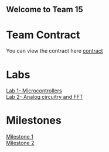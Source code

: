 ## Welcome to Team 15

# Team Contract
You can view the contract here [contract](https://github.com/gururajbhupal/ECE3400-Team15/blob/master/contract.pdf) 

# Labs
[Lab 1- Microcontrollers](/ECE3400-Team15/Lab1)  
[Lab 2- Analog circuitry and FFT](/ECE3400-Team15/Lab2)  

# Milestones
[Milestone 1](/ECE3400-Team15/Milestone1)  
[Milestone 2](/ECE3400-Team15/Milestone1)  
